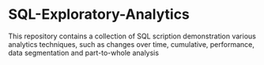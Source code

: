 # SQL-Exploratory-Analytics
This repository contains a collection of SQL scription demonstration various analytics techniques, such as changes over time, cumulative, performance, data segmentation and part-to-whole analysis
